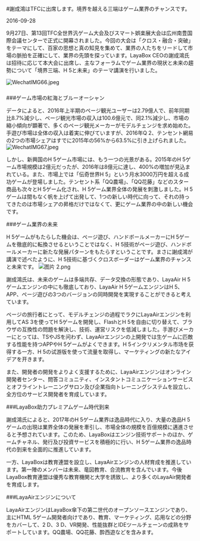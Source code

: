 #謝成鴻はTFCに出席します。境界を越える三端はゲーム業界のチャンスです。

2016-09-28

9月27日、第13回TFC全世界汎ゲーム大会及びスマート娯楽展大会は広州南豊国際会議センターで正式に開幕されました。今回の大会は「クロス・融合・突破」をテーマにして、百家の思想と真の知見を集めて、業界の人たちをリードして市場の脈拍を正確にして、業界の先頭を探っています。LayaBox CEOの謝成鴻氏は招待に応じて本大会に出席し、主なフォーラムでゲーム業界の現状と未来の趨勢について「境界三端、H 5と未来」のテーマ講演を行いました。

![WechatIMG66.jpeg](http://www.layabox.com/uploadfile/image/20160928/1475060454428666.jpeg)

###  

###ゲーム市場の紅海とブルーオーシャン

データによると、2016年上半期のページ観光ユーザーは2.79億人で、前年同期比8.7%減少し、ページ観光市場の収入は100.6億元で、同2.1%減少し、市場の縮小傾向が顕著で、多くのページ観光メーカーがモデルチェンジを求め始めた。手遊び市場は全体の収入は着実に伸びていますが、2016年Q 2、テンセント網易の2つの市場シェアはすでに2015年の56%から63.5%に引き上げられました。
![WechatIMG67.jpeg](http://www.layabox.com/uploadfile/image/20160928/1475060516593936.jpeg)

しかし、新興国のH 5ゲーム市場には、もう一つの光景がある。2015年のH 5ゲーム市場規模は2億元だったが、2016年は8億元に達し、400%の増加が見込まれている。また、市場上では「伝奇世界H 5」という月水3000万円を超える成功ゲームが登場しました。テンセント系「QQ農場」、「QQ花藤」などのスター商品も次々とH 5ゲーム化され、H 5ゲーム業界全体の発展を刺激しました。H 5ゲームは間もなく帆を上げて出発して、1つの新しい時代に向って、それの持ってきたのは市場シェアの昇格だけではなくて、更にゲーム業界の中の新しい機会です。

###ゲーム業界の未来

H 5ゲームがもたらした機会は、ページ遊び、ハンドボールメーカーにH 5ゲームを徹底的に転換させるということではなく、H 5技術がページ遊び、ハンドボールメーカーに新たな発展パターンをもたらすということです。まさに謝成鴻が講演で述べたように、H 5技術に基づくクロスボーダーはゲーム業界のチャンスと未来です。
![图片 2.png](http://www.layabox.com/uploadfile/image/20160928/1475060748322635.png)

謝成鴻氏は、未来のゲームは多端共存、データ交換の形態であり、LayaAir H 5ゲームエンジンの中にも徹底しており、LayaAir H 5ゲームエンジンはH 5、APP、ページ遊びの3つのバージョンの同時開発を実現することができると考えています。

ページの旅行者にとって、モデルチェンジの過程でラクにLayaAirエンジンを利用してAS 3を使ってH 5ゲームを開発し、FlashとH 5を自由に切り替えて、ブラウザの互換性の問題を解決し、技術、運営リスクを低減しました。手游びメーカーにとっては、TSやJSを问わず、LayaAirエンジンの上開発では生ゲームに匹敵する性能を持つAPPやH 5ゲームがよくできます。H 5インクリメンタル市场を获得する一方、H 5の试游版を使って流量を取得し、マーケティングの新たなアイデアを开きます。

また、開発者の開発をよりよく支援するために、LayaAirエンジンはオンライン開発者センター、問答コミュニティ、インスタントコミュニケーションサービスとオフライントレーニングサロン及び企業指向トレーニングシステムを設立し、全方位のサービス開発者を育成しています。

###LayaBox助力プレミアムゲーム時代到来

謝成鴻氏によると、2017年のH 5ゲーム業界は逸品時代に入り、大量の逸品H 5ゲームの出現は業界全体の発展を牽引し、市場全体の規模を百億規模に邁進させると予想されています。このため、LayaBoxはエンジン技術サポートのほか、ゲームチャネル、発行及び投資サービスを積極的に行い、H 5ゲーム業界の逸品時代の到来を全面的に推進しています。

一方、LayaBoxは教育連盟を設立し、LayaAirエンジンの人材育成を推進しています。第一陣のメンバーは未来、竜図教育、合流教育を含んでいます。今後LayaBox教育連盟は優秀な教育機関と大学を誘致し、より多くのLayaAir開発者を育成します。

###LayaAirエンジンについて

LayaAirエンジンはLayaBox傘下の第二世代のオープンソースエンジンであり、主にHTML 5ゲーム開発者向けであり、教育、マーケティング、応用などの分野をカバーして、2 D、3 D、VR開発、性能抜群とIDEツールチェーンの成熟をサポートしています。QQ農場、QQ花藤、酔西遊などを含みます。